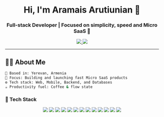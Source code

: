 <h1 align="center">Hi, I'm Aramais Arutiunian 👋</h1>
<h3 align="center">Full-stack Developer | Focused on simplicity, speed and Micro SaaS 🚀</h3>

<p align="center">
  <a href="https://github.com/mr2726" target="_blank">
    <img src="https://img.shields.io/badge/GitHub-%23121011.svg?style=for-the-badge&logo=github&logoColor=white" />
  </a>
  <a href="https://www.linkedin.com/in/aramais-arutiunian-0a46a0367/" target="_blank">
    <img src="https://img.shields.io/badge/LinkedIn-%230077B5.svg?style=for-the-badge&logo=linkedin&logoColor=white" />
  </a>
</p>

---

## 🧑‍💻 About Me

```bash
📍 Based in: Yerevan, Armenia  
🎯 Focus: Building and launching fast Micro SaaS products  
⚙️ Tech stack: Web, Mobile, Backend, and Databases  
☕ Productivity fuel: Coffee & flow state
```

### 🚀 Tech Stack  

<p align="center">
  <img src="https://img.shields.io/badge/React-20232A?style=for-the-badge&logo=react&logoColor=61DAFB"/>
  <img src="https://img.shields.io/badge/React Native-20232A?style=for-the-badge&logo=react&logoColor=61DAFB"/>
  <img src="https://img.shields.io/badge/TypeScript-20232A?style=for-the-badge&logo=typescript&logoColor=3178C6"/>
  <img src="https://img.shields.io/badge/JavaScript-20232A?style=for-the-badge&logo=javascript&logoColor=F7DF1E"/>
  <img src="https://img.shields.io/badge/Next.js-20232A?style=for-the-badge&logo=next.js&logoColor=FFFFFF"/>
  <img src="https://img.shields.io/badge/Node.js-20232A?style=for-the-badge&logo=node.js&logoColor=8CC84B"/>
  <img src="https://img.shields.io/badge/Firebase-20232A?style=for-the-badge&logo=firebase&logoColor=FFCA28"/>
  <img src="https://img.shields.io/badge/Redux-20232A?style=for-the-badge&logo=redux&logoColor=764ABC"/>
  <img src="https://img.shields.io/badge/Tailwind CSS-20232A?style=for-the-badge&logo=tailwind-css&logoColor=38B2AC"/>
  <img src="https://img.shields.io/badge/Expo-20232A?style=for-the-badge&logo=expo&logoColor=FFFFFF"/>
  <img src="https://img.shields.io/badge/HTML-20232A?style=for-the-badge&logo=html5&logoColor=E34F26"/>
  <img src="https://img.shields.io/badge/CSS-20232A?style=for-the-badge&logo=css3&logoColor=1572B6"/>
  <img src="https://img.shields.io/badge/SCSS-20232A?style=for-the-badge&logo=sass&logoColor=CC6699"/>
</p>
